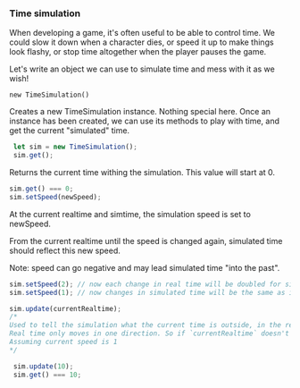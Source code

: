### Time simulation

When developing a game, it's often useful to be able to control time. We could slow it down when a character dies, or speed it up to make things look flashy, or stop time altogether when the player pauses the game.

Let's write an object we can use to simulate time and mess with it as we wish!

`new TimeSimulation()`

Creates a new TimeSimulation instance. Nothing special here. Once an instance has been created, we can use its methods to play with time, and get the current "simulated" time.

```javascript
 let sim = new TimeSimulation();
 sim.get();
```

Returns the current time withing the simulation. This value will start at 0.

```javascript
sim.get() === 0;
sim.setSpeed(newSpeed);
```

At the current realtime and simtime, the simulation speed is set to newSpeed.

From the current realtime until the speed is changed again, simulated time should reflect this new speed.

Note: speed can go negative and may lead simulated time "into the past".

```javascript
sim.setSpeed(2); // now each change in real time will be doubled for simulate time
sim.setSpeed(1); // now changes in simulated time will be the same as in real time

sim.update(currentRealtime);
/*
Used to tell the simulation what the current time is outside, in the real world. This will be used to calculate the change in realtime, and therefore the change in simulated time.
Real time only moves in one direction. So if `currentRealtime` doesn't make sense (moves backwards), throw an error.
Assuming current speed is 1
*/

 sim.update(10);
 sim.get() === 10;
```
